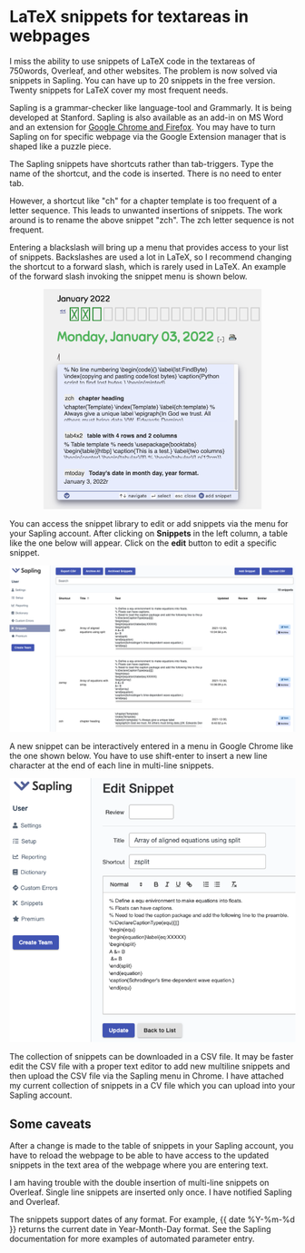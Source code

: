 # LaTeX snippets for textareas in webpages


I miss the ability to use snippets of LaTeX code in the textareas of 750words, Overleaf, and other websites.
The problem is now solved via snippets in Sapling.
You can have up to 20 snippets in the free version.
Twenty snippets for LaTeX cover my most frequent needs.

Sapling is a grammar-checker like language-tool and Grammarly.
It is being developed at Stanford.
Sapling is also available as an add-in on MS Word and an extension for [Google Chrome and Firefox](https://saplingai.zendesk.com/hc/en-us/articles/360041603813-Installing-Sapling).
You may have to turn Sapling on for specific webpage via the Google Extension manager that is shaped like a puzzle piece.

The Sapling snippets have shortcuts rather than tab-triggers.
Type the name of the shortcut, and the code is inserted.
There is no need to enter tab.

However, a shortcut like "ch" for a chapter template is too frequent of a letter sequence.
This leads to unwanted insertions of snippets.
The work around is to rename the above snippet "zch".
The zch letter sequence is not frequent.

Entering a blackslash will bring up a menu that provides access to your list of snippets.
Backslashes are used a lot in LaTeX, so I recommend changing the shortcut to a forward slash, which is rarely used in LaTeX.
An example of the forward slash invoking the snippet menu is shown below.

<p align="center"><img src="images/backslash.png" style="width: 40vw; min-width: 330px;"></p>

You can access the snippet library to edit or add snippets via the menu for your Sapling account.
After clicking on **Snippets** in the left column, a table like the one below will appear.
Click on the **edit** button to edit a specific snippet.

<p align="center"><img src="images/snippetsEditor.png" style="width: 85vw; min-width: 330px;"></p>


A new snippet can be interactively entered in a menu in Google Chrome like the one shown below.
You have to use shift-enter to insert a new line character at the end of each line in multi-line snippets.

<p align="center"><img src="images/snippetEditorSingle.png" style="width: 55vw; min-width: 330px;"></p>

The collection of snippets can be downloaded in a CSV file.
It may be faster edit the CSV file with a proper text editor to add new multiline snippets and then upload the CSV file via the Sapling menu in Chrome.
I have attached my current collection of snippets in a CV file which you can upload into your Sapling account.

## Some caveats

After a change is made to the table of snippets in your Sapling account, you have to reload the webpage to be able to have access to the updated snippets in the text area of the webpage where you are entering text.

I am having trouble with the double insertion of multi-line snippets on Overleaf.
Single line snippets are inserted only once. I have notified Sapling and Overleaf.

The snippets support dates of any format. 
For example, {{ date %Y-%m-%d }} returns the current date in Year-Month-Day format.
See the Sapling documentation for more examples of automated parameter entry.
